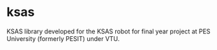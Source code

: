 # ksas
KSAS library developed for the KSAS robot for final year project at PES University (formerly PESIT) under VTU.
